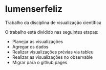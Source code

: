 # lumenserfeliz
Trabalho da disciplina de visualização científica

O trabalho está dividido nas seguintes etapas:
* Planejar as visualizações
* Agregar os dados
* Realizar visualizações prévias via tableu
* Realizar as visualizações no observable
* Migrar para o github pages
